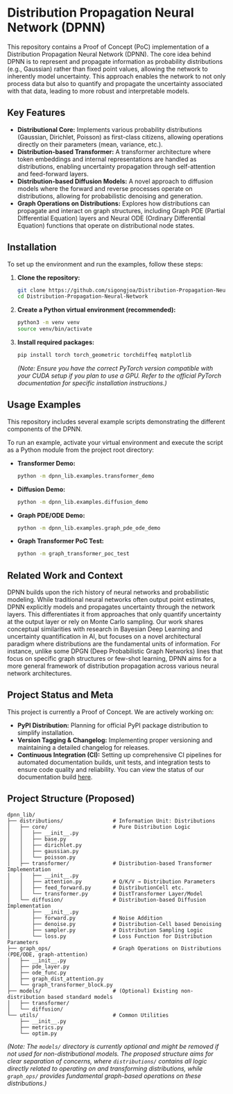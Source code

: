 # Distribution Propagation Neural Network (DPNN)

This repository contains a Proof of Concept (PoC) implementation of a Distribution Propagation Neural Network (DPNN). The core idea behind DPNN is to represent and propagate information as probability distributions (e.g., Gaussian) rather than fixed point values, allowing the network to inherently model uncertainty. This approach enables the network to not only process data but also to quantify and propagate the uncertainty associated with that data, leading to more robust and interpretable models.

## Key Features

-   **Distributional Core:** Implements various probability distributions (Gaussian, Dirichlet, Poisson) as first-class citizens, allowing operations directly on their parameters (mean, variance, etc.).
-   **Distribution-based Transformer:** A transformer architecture where token embeddings and internal representations are handled as distributions, enabling uncertainty propagation through self-attention and feed-forward layers.
-   **Distribution-based Diffusion Models:** A novel approach to diffusion models where the forward and reverse processes operate on distributions, allowing for probabilistic denoising and generation.
-   **Graph Operations on Distributions:** Explores how distributions can propagate and interact on graph structures, including Graph PDE (Partial Differential Equation) layers and Neural ODE (Ordinary Differential Equation) functions that operate on distributional node states.

## Installation

To set up the environment and run the examples, follow these steps:

1.  **Clone the repository:**
    ```bash
    git clone https://github.com/sigongjoa/Distribution-Propagation-Neural-Network.git
    cd Distribution-Propagation-Neural-Network
    ```

2.  **Create a Python virtual environment (recommended):**
    ```bash
    python3 -m venv venv
    source venv/bin/activate
    ```

3.  **Install required packages:**
    ```bash
    pip install torch torch_geometric torchdiffeq matplotlib
    ```
    *(Note: Ensure you have the correct PyTorch version compatible with your CUDA setup if you plan to use a GPU. Refer to the official PyTorch documentation for specific installation instructions.)*

## Usage Examples

This repository includes several example scripts demonstrating the different components of the DPNN.

To run an example, activate your virtual environment and execute the script as a Python module from the project root directory:

-   **Transformer Demo:**
    ```bash
    python -m dpnn_lib.examples.transformer_demo
    ```

-   **Diffusion Demo:**
    ```bash
    python -m dpnn_lib.examples.diffusion_demo
    ```

-   **Graph PDE/ODE Demo:**
    ```bash
    python -m dpnn_lib.examples.graph_pde_ode_demo
    ```

-   **Graph Transformer PoC Test:**
    ```bash
    python -m graph_transformer_poc_test
    ```

## Related Work and Context

DPNN builds upon the rich history of neural networks and probabilistic modeling. While traditional neural networks often output point estimates, DPNN explicitly models and propagates uncertainty through the network layers. This differentiates it from approaches that only quantify uncertainty at the output layer or rely on Monte Carlo sampling. Our work shares conceptual similarities with research in Bayesian Deep Learning and uncertainty quantification in AI, but focuses on a novel architectural paradigm where distributions are the fundamental units of information. For instance, unlike some DPGN (Deep Probabilistic Graph Networks) lines that focus on specific graph structures or few-shot learning, DPNN aims for a more general framework of distribution propagation across various neural network architectures.

## Project Status and Meta

This project is currently a Proof of Concept. We are actively working on:

-   **PyPI Distribution:** Planning for official PyPI package distribution to simplify installation.
-   **Version Tagging & Changelog:** Implementing proper versioning and maintaining a detailed changelog for releases.
-   **Continuous Integration (CI):** Setting up comprehensive CI pipelines for automated documentation builds, unit tests, and integration tests to ensure code quality and reliability. You can view the status of our documentation build [here](https://sigongjoa.github.io/Distribution-Propagation-Neural-Network/).

## Project Structure (Proposed)

```
dpnn_lib/
├── distributions/                # Information Unit: Distributions
│   ├── core/                     # Pure Distribution Logic
│   │   ├── __init__.py
│   │   ├── base.py
│   │   ├── dirichlet.py
│   │   ├── gaussian.py
│   │   └── poisson.py
│   ├── transformer/              # Distribution-based Transformer Implementation
│   │   ├── __init__.py
│   │   ├── attention.py          # Q/K/V → Distribution Parameters
│   │   ├── feed_forward.py       # DistributionCell etc.
│   │   └── transformer.py        # DistTransformer Layer/Model
│   └── diffusion/                # Distribution-based Diffusion Implementation
│       ├── __init__.py
│       ├── forward.py            # Noise Addition
│       ├── denoise.py            # Distribution-Cell based Denoising
│       ├── sampler.py            # Distribution Sampling Logic
│       └── loss.py               # Loss Function for Distribution Parameters
├── graph_ops/                    # Graph Operations on Distributions (PDE/ODE, graph-attention)
│   ├── __init__.py
│   ├── pde_layer.py
│   ├── ode_func.py
│   ├── graph_dist_attention.py
│   └── graph_transformer_block.py
├── models/                       # (Optional) Existing non-distribution based standard models
│   ├── transformer/
│   └── diffusion/
└── utils/                        # Common Utilities
    ├── __init__.py
    ├── metrics.py
    └── optim.py
```

*(Note: The `models/` directory is currently optional and might be removed if not used for non-distributional models. The proposed structure aims for clear separation of concerns, where `distributions/` contains all logic directly related to operating on and transforming distributions, while `graph_ops/` provides fundamental graph-based operations on these distributions.)*
